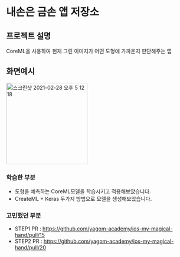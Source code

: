 # 내손은 금손 앱 저장소
## 프로젝트 설명
CoreML을 사용하여 현재 그린 이미지가 어떤 도형에 가까운지 판단해주는 앱

## 화면예시
<img width="220" alt="스크린샷 2021-02-28 오후 5 12 18" src="https://user-images.githubusercontent.com/55218398/153730075-b994d2c7-6073-4236-946d-6c2e17402683.png">

### 학습한 부분
- 도형을 예측하는 CoreML모델을 학습시키고 적용해보았습니다.
- CreateML + Keras 두가지 방법으로 모델을 생성해보았습니다.


### 고민했던 부분

- STEP1 PR : https://github.com/yagom-academy/ios-my-magical-hand/pull/15
- STEP2 PR : https://github.com/yagom-academy/ios-my-magical-hand/pull/20
